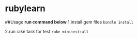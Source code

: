 # rubylearn

##Usage
**run command below**
1.install gem files
`bundle install`

2.run rake task for test
`rake minitest:all`